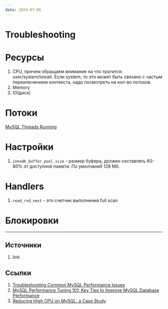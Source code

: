 ```yaml
---
date: 2024-07-06
---
```

# Troubleshooting

# Ресурсы

1. CPU, причем обращаем внимание на что тратится: user/system/iowait. Если system, то это может быть связано с частым переключением контекста, надо посмотреть на кол-во потоков.
1. Memory
1. IO(диск)

# Потоки

[MySQL Threads Running](https://hackmysql.com/mysql-threads-running-how-hard-is-mysql-working/)

# Настройки

1. `innodb_buffer_pool_size` - размер буфера, должен составлять 60-80% от доступной памяти. По умолчаниб 128 Мб.

# Handlers

1. `read_rnd_next` - это счетчик выполнения full scan

# Блокировки

---

## Источники

1. link

## Ссылки

1. [Troubleshooting Common MySQL Performance Issues](https://www.percona.com/blog/troubleshooting-common-mysql-performance-issues/)
1. [MySQL Performance Tuning 101: Key Tips to Improve MySQL Database Performance](https://www.percona.com/blog/mysql-101-parameters-to-tune-for-mysql-performance/)
1. [Reducing High CPU on MySQL: a Case Study](https://www.percona.com/blog/reducing-high-cpu-on-mysql-a-case-study/)
